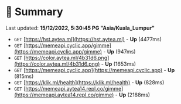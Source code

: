 # 📖 Summary
Last updated: **15/12/2022, 5:30:45 PG "Asia/Kuala_Lumpur"**

- `GET` [https://hst.aytea.ml](https://hst.aytea.ml) - **Up** (4477ms)
- `GET` [https://memeapi.cyclic.app/gimme](https://memeapi.cyclic.app/gimme) - **Up** (947ms)
- `GET` [https://color.aytea.ml/4b31d6.png](https://color.aytea.ml/4b31d6.png) - **Up** (1653ms)
- `GET` [https://memeapi.cyclic.app](https://memeapi.cyclic.app) - **Up** (815ms)
- `GET` [https://klik.ml/health](https://klik.ml/health) - **Up** (828ms)
- `GET` [https://memeapi.aytea14.repl.co/gimme](https://memeapi.aytea14.repl.co/gimme) - **Up** (2188ms)
